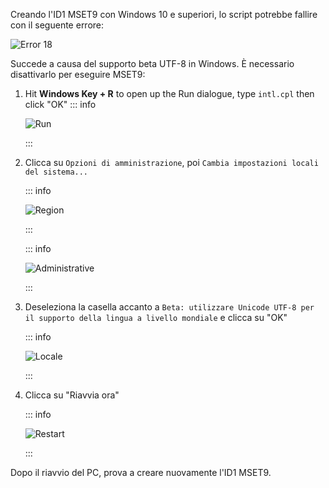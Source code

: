 Creando l'ID1 MSET9 con Windows 10 e superiori, lo script potrebbe fallire con il seguente errore:

![Error 18](/images/screenshots/troubleshooting/234.png)

Succede a causa del supporto beta UTF-8 in Windows. È necessario disattivarlo per eseguire MSET9:

1. Hit **Windows Key + R** to open up the Run dialogue, type `intl.cpl` then click "OK"
   ::: info

   ![Run](/images/screenshots/troubleshooting/234run.png)

   :::

2. Clicca su `Opzioni di amministrazione`, poi `Cambia impostazioni locali del sistema...`

   ::: info

   ![Region](/images/screenshots/troubleshooting/234region.png)

   :::

   ::: info

   ![Administrative](/images/screenshots/troubleshooting/234administrative.png)

   :::

3. Deseleziona la casella accanto a `Beta: utilizzare Unicode UTF-8 per il supporto della lingua a livello mondiale` e clicca su "OK"

   ::: info

   ![Locale](/images/screenshots/troubleshooting/234locale.png)

   :::

4. Clicca su "Riavvia ora"

   ::: info

   ![Restart](/images/screenshots/troubleshooting/234restart.png)

   :::

Dopo il riavvio del PC, prova a creare nuovamente l'ID1 MSET9.
